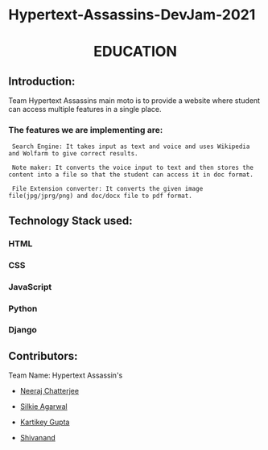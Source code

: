 # Hypertext-Assassins-DevJam-2021

  
<h1 align="center">EDUCATION</h1> 

<p align="center"> 

</p> 

  
## Introduction: 

  

Team Hypertext Assassins main moto is to provide a website where student can access multiple features in a single place.  

### The features we are implementing are: 

     Search Engine: It takes input as text and voice and uses Wikipedia and Wolfarm to give correct results. 

     Note maker: It converts the voice input to text and then stores the content into a file so that the student can access it in doc format. 

     File Extension converter: It converts the given image file(jpg/jprg/png) and doc/docx file to pdf format. 

## Technology Stack used: 

### HTML 

### CSS 

### JavaScript 

### Python 

### Django 

 

## Contributors: 

  

Team Name: Hypertext Assassin's 

 

 * [Neeraj Chatterjee](https://github.com/NeerajChatterjee) 

* [Silkie Agarwal](https://github.com/silkie261001) 

* [Kartikey Gupta](https://github.com/kartikey2991) 

* [Shivanand](https://github.com/pinnacle20)
